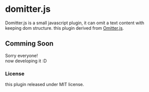 # domitter.js
Domitter.js is a small javascript plugin, it can omit a text content with keeping dom structure.
this plugin derived from [Omitter.js](https://github.com/tikubonn/omitter.js).

## Comming Soon
Sorry everyone!  
now developing it :D

### License 
this plugin released under MIT license.
